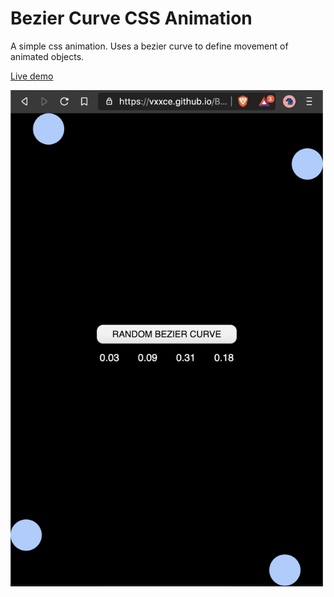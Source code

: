 <h1>Bezier Curve CSS Animation</h1>

<p>A simple css animation. Uses a bezier curve to define movement of animated objects.</p>

<a href="https://vxxce.github.io/Bezier-Animation">Live demo</a>

<img src="https://github.com/vxxce/Bezier-Animation/blob/master/Screenshot.png" width="500px" alt="Screenshot of CSS animation"/>
